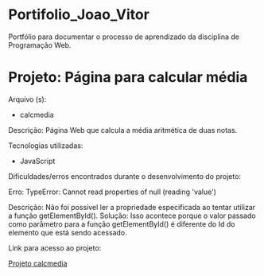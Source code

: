 # Portifolio_Joao_Vitor
Portfólio para documentar o processo de aprendizado da disciplina de Programação Web.

<h1>Projeto: Página para calcular média</h1>

Arquivo (s):
<ul>
  <li>calcmedia</li>  
</ul>

Descrição: Página Web que calcula a média aritmética de duas notas.

Tecnologias utilizadas:

<ul>
  <li>JavaScript</li>  
</ul>

Dificuldades/erros encontrados durante o desenvolvimento do projeto:

Erro: TypeError: Cannot read properties of null (reading 'value')

Descrição: Não foi possível ler a propriedade especificada ao tentar utilizar a função getElementById(). 
Solução: Isso acontece porque o valor passado como parâmetro para a função getElementById() é diferente do Id do elemento que está sendo acessado.

Link para acesso ao projeto:

<a href="https://script.google.com/macros/s/AKfycbwf5McDnd8OZ753EfPkbCdnBbqC_P6d5Wx54FFNRS7ePeOxDwvvSCtCEVCTdfUDMfMRAw/exec">Projeto calcmedia </a>
